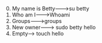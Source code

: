 0. My name is Betty--->su betty
1. Who am I--->Whoami
2. Groups--->groups
3. New owner---> sudo betty hello
4. Empty--> touch hello